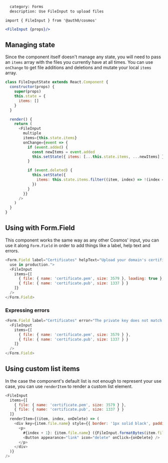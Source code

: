 ```meta
  category: Forms
  description: Use FileInput to upload files
```

`import { FileInput } from '@auth0/cosmos'`

```jsx
<FileInput {props}/>
```

## Managing state

Since the component itself doesn't manage any state, you will need to pass an
`items` array with the files you currently have at all times. 
You can use `onChange` to get file additions and deletions and mutate your local
`items` array.

```js
class FileInputState extends React.Component {
  constructor(props) {
    super(props)
    this.state = {
      items: []
    }
  }

  render() {
    return (
      <FileInput
        multiple
        items={this.state.items}
        onChange={event => {
          if (event.added) {
            const newItems = event.added
            this.setState({ items: [...this.state.items, ...newItems] })
          }

          if (event.deleted) {
            this.setState({
              items: this.state.items.filter((item, index) => !(index === event.deleted.index))
            })
          }
        }}
      />
    )
  }
}
```

## Using with Form.Field

This component works the same way as any other Cosmos' input, you can use it
along `Form.Field` in order to add things like a label, help text and errors.

```js
<Form.Field label="Certificates" helpText="Upload your domain's certificate to
  use in production.">
  <FileInput
    items={[
      { file: { name: 'certificate.pem', size: 3579 }, loading: true },
      { file: { name: 'certificate.pub', size: 1337 } }
    ]}
  />
</Form.Field>
```

### Expressing errors

```js
<Form.Field label="Certificates" error="The private key does not match the public key">
  <FileInput
    items={[
      { file: { name: 'certificate.pem', size: 3579 } },
      { file: { name: 'certificate.pub', size: 1337 } }
    ]}
  />
</Form.Field>
```

## Using custom list items

In the case the component's default list is not enough to represent your use
case, you can use `renderItem` to render a custom list element.

```js
<FileInput
  items={[
    { file: { name: 'certificate.pem', size: 3579 } },
    { file: { name: 'certificate.pub', size: 1337 } }
  ]}
  renderItem={(item, index, onDelete) => (
    <div key={item.file.name} style={{ border: '1px solid black', padding: '5px 15px' }}>
      <p>
        #{index + 1}: {item.file.name} ({FileInput.formatBytes(item.file.size)}){' '}
        <Button appearance="link" icon="delete" onClick={onDelete} />
      </p>
    </div>
  )}
/>
```
